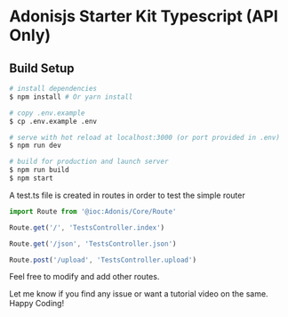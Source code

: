 # Adonisjs Starter Kit Typescript (API Only)

## Build Setup

``` bash
# install dependencies
$ npm install # Or yarn install

# copy .env.example
$ cp .env.example .env

# serve with hot reload at localhost:3000 (or port provided in .env)
$ npm run dev

# build for production and launch server
$ npm run build
$ npm start
```

A test.ts file is created in routes in order to test the simple router
```js #start/routes/test.ts
import Route from '@ioc:Adonis/Core/Route'

Route.get('/', 'TestsController.index')

Route.get('/json', 'TestsController.json')

Route.post('/upload', 'TestsController.upload')
```

Feel free to modify and add other routes.

Let me know if you find any issue or want a tutorial video on the same. Happy Coding!
